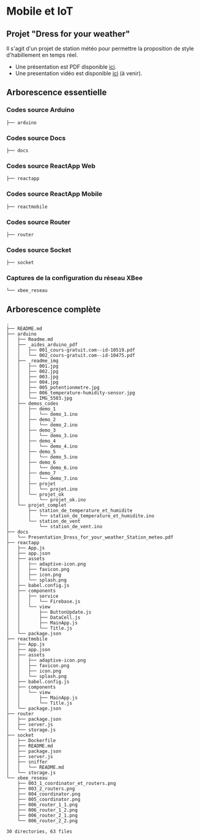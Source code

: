 # Mobile et IoT

## Projet "Dress for your weather"

Il s'agit d'un projet de station météo pour permettre la proposition de style d'habillement en temps réel.

- Une présentation est PDF disponible [ici](docs/Presentation_Dress_for_your_weather_Station_meteo.pdf).
- Une presentation vidéo est disponible [ici](#) (à venir).

## Arborescence essentielle

### Codes source Arduino

```
├── arduino
```

### Codes source Docs

```
├── docs
```

### Codes source ReactApp Web

```
├── reactapp
```
### Codes source ReactApp Mobile
```
├── reactmobile
```

### Codes source Router

```
├── router
```

### Codes source Socket

```
├── socket
```

### Captures de la configuration du réseau XBee

```
└── xbee_reseau
```

## Arborescence complète

```
.
├── README.md
├── arduino
│   ├── Readme.md
│   ├── _aides_arduino_pdf
│   │   ├── 001_cours-gratuit.com--id-10519.pdf
│   │   └── 002_cours-gratuit.com--id-10475.pdf
│   ├── _readme_img
│   │   ├── 001.jpg
│   │   ├── 002.jpg
│   │   ├── 003.jpg
│   │   ├── 004.jpg
│   │   ├── 005_potentionmetre.jpg
│   │   ├── 006_temperature-humidity-sensor.jpg
│   │   └── IMG_5503.jpg
│   ├── demos_codes
│   │   ├── demo_1
│   │   │   └── demo_1.ino
│   │   ├── demo_2
│   │   │   └── demo_2.ino
│   │   ├── demo_3
│   │   │   └── demo_3.ino
│   │   ├── demo_4
│   │   │   └── demo_4.ino
│   │   ├── demo_5
│   │   │   └── demo_5.ino
│   │   ├── demo_6
│   │   │   └── demo_6.ino
│   │   ├── demo_7
│   │   │   └── demo_7.ino
│   │   ├── projet
│   │   │   └── projet.ino
│   │   └── projet_ok
│   │       └── projet_ok.ino
│   └── projet_complet
│       ├── station_de_temperature_et_humidite
│       │   └── station_de_temperature_et_humidite.ino
│       └── station_de_vent
│           └── station_de_vent.ino
├── docs
│   └── Presentation_Dress_for_your_weather_Station_meteo.pdf
├── reactapp
│   ├── App.js
│   ├── app.json
│   ├── assets
│   │   ├── adaptive-icon.png
│   │   ├── favicon.png
│   │   ├── icon.png
│   │   └── splash.png
│   ├── babel.config.js
│   ├── components
│   │   ├── service
│   │   │   └── Firebase.js
│   │   └── view
│   │       ├── ButtonUpdate.js
│   │       ├── DataCell.js
│   │       ├── MainApp.js
│   │       └── Title.js
│   └── package.json
├── reactmobile
│   ├── App.js
│   ├── app.json
│   ├── assets
│   │   ├── adaptive-icon.png
│   │   ├── favicon.png
│   │   ├── icon.png
│   │   └── splash.png
│   ├── babel.config.js
│   ├── components
│   │   └── view
│   │       ├── MainApp.js
│   │       └── Title.js
│   └── package.json
├── router
│   ├── package.json
│   ├── server.js
│   └── storage.js
├── socket
│   ├── Dockerfile
│   ├── README.md
│   ├── package.json
│   ├── server.js
│   ├── sniffer
│   │   └── README.md
│   └── storage.js
└── xbee_reseau
    ├── 003_1_coordinator_et_routers.png
    ├── 003_2_routers.png
    ├── 004_coordinator.png
    ├── 005_coordinator.png
    ├── 006_router_1_1.png
    ├── 006_router_1_2.png
    ├── 006_router_2_1.png
    └── 006_router_2_2.png

30 directories, 63 files
```
